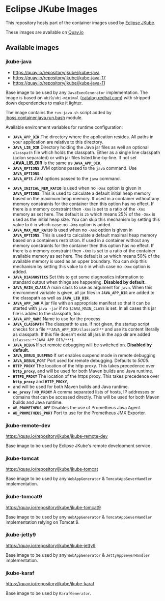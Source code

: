 # Eclipse JKube Images

This repository hosts part of the container images used by [Eclipse JKube](https://github.com/eclipse-jkube/jkube).

These images are available on [Quay.io](https://quay.io/organization/jkube)

## Available images

### jkube-java

- https://quay.io/repository/jkube/jkube-java
- https://quay.io/repository/jkube/jkube-java-17
- https://quay.io/repository/jkube/jkube-java-11

Base image to be used by any `JavaExecGenerator` implementation. The image is based on
`ubi9/ubi-minimal`
([catalog.redhat.com](https://catalog.redhat.com/software/containers/ubi9/ubi-minimal/615bd9b4075b022acc111bf5))
with stripped down dependencies to make it lighter.

The image contains the `run-java.sh` script added by
[jboss.container.java.run.bash](https://github.com/jboss-openshift/cct_module/blob/d6beef5d576459fcc80358f09f2ab20886dad0df/jboss/container/java/run/bash/module.yaml#L2)
module.

Available environment variables for runtime configuration:
- **`JAVA_APP_DIR`** The directory where the application resides. All paths in your application are relative to this
  directory.
- **`JAVA_LIB_DIR`** Directory holding the Java jar files as well an optional `classpath` file which holds the classpath.
  Either as a single line classpath (colon separated) or with jar files listed line-by-line. If not set **JAVA_LIB_DIR**
  is the same as **`JAVA_APP_DIR`**.
- **`JAVA_OPTIONS`** JVM options passed to the `java` command.  Use **`JAVA_OPTIONS`**.
- **`JAVA_OPTS`** JVM options passed to the `java` command.
* **`JAVA_INITIAL_MEM_RATIO`** Is used when no `-Xms` option is given in **`JAVA_OPTIONS`**. This is used to calculate a
  default initial heap memory based on the maximum heap memory. If used in a container without any memory constraints
  for the container then this option has no effect. If there is a memory constraint then `-Xms` is set to a ratio of
  the `-Xmx` memory as set here. The default is `25` which means 25% of the `-Xmx` is used as the initial heap size.
  You can skip this mechanism by setting this value to `0` in which case no `-Xms` option is added.
* **`JAVA_MAX_MEM_RATIO`** Is used when no `-Xmx` option is given in **`JAVA_OPTIONS`**. This is used to calculate a default
  maximal heap memory based on a containers restriction. If used in a container without any memory constraints for the
  container then this option has no effect. If there is a memory constraint then `-Xmx` is set to a ratio of the
  container available memory as set here. The default is `50` which means 50% of the available memory is used as an upper
  boundary. You can skip this mechanism by setting this value to `0` in which case no `-Xmx` option is added.
* **`JAVA_DIAGNOSTICS`** Set this to get some diagnostics information to standard output when things are happening.
  **Disabled by default.**
* **`JAVA_MAIN_CLASS`** A main class to use as argument for `java`. When this environment variable is given, all jar
  files in **`JAVA_APP_DIR`** are added to the classpath as well as **`JAVA_LIB_DIR`**.
* **`JAVA_APP_JAR`** A jar file with an appropriate manifest so that it can be started with `java -jar` if no
  `$JAVA_MAIN_CLASS` is set. In all cases this jar file is added to the classpath, too.
* **`JAVA_APP_NAME`** Name to use for the process.
* **`JAVA_CLASSPATH`** The classpath to use. If not given, the startup script checks for a file
  `**JAVA_APP_DIR/classpath**` and use its content literally as classpath. If this file doesn't exist all jars in the
  app dir are added (`classes:**JAVA_APP_DIR/***`).
* **`JAVA_DEBUG`** If set remote debugging will be switched on. **Disabled by default.**
* **`JAVA_DEBUG_SUSPEND`** If set enables suspend mode in remote debugging
* **`JAVA_DEBUG_PORT`** Port used for remote debugging. Defaults to *5005*.
* **`HTTP_PROXY`** The location of the http proxy. This takes precedence over **`http_proxy`**, and
  will be used for both Maven builds and Java runtime.
* **`HTTPS_PROXY`** The location of the https proxy. This takes precedence over **`http_proxy`** and **`HTTP_PROXY`**,
* and will be used for both Maven builds and Java runtime.
* **`no_proxy`** / **`NO_PROXY`** A comma separated lists of hosts, IP addresses or domains that can be accessed directly.
  This will be used for both Maven builds and Java runtime.
* **`AB_PROMETHEUS_OFF`** Disables the use of Prometheus Java Agent.
* **`AB_PROMETHEUS_PORT`** Port to use for the Prometheus JMX Exporter.

### jkube-remote-dev

https://quay.io/repository/jkube/jkube-remote-dev

Base image to be used by Eclipse JKube's remote development service.

### jkube-tomcat

https://quay.io/repository/jkube/jkube-tomcat

Base image to be used by any `WebAppGenerator` & `TomcatAppSeverHandler` implementation.

### jkube-tomcat9

https://quay.io/repository/jkube/jkube-tomcat9

Base image to be used by any `WebAppGenerator` & `TomcatAppSeverHandler` implementation relying on Tomcat 9.

### jkube-jetty9

https://quay.io/repository/jkube/jkube-jetty9

Base image to be used by any `WebAppGenerator` & `JettyAppSeverHandler` implementation.

### jkube-karaf

https://quay.io/repository/jkube/jkube-karaf

Base image to be used by `KarafGenerator`.
